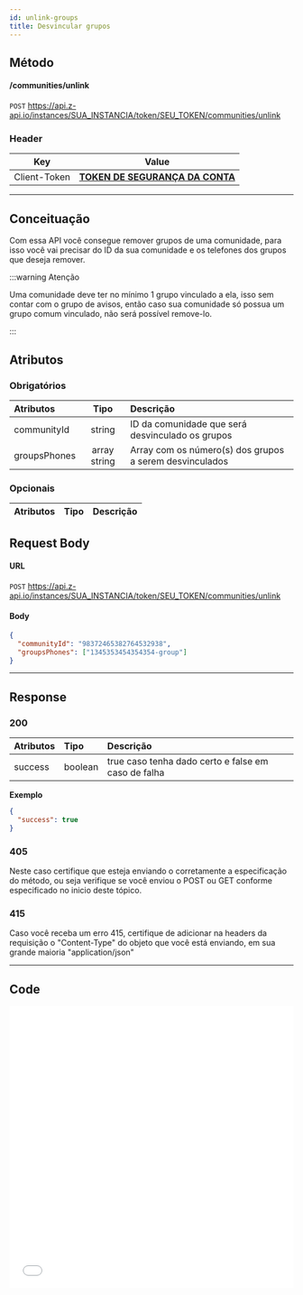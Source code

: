 ```yaml
---
id: unlink-groups
title: Desvincular grupos
---
```


## Método

#### /communities/unlink

`POST` https://api.z-api.io/instances/SUA_INSTANCIA/token/SEU_TOKEN/communities/unlink

### Header

|      Key       |            Value            |
| :------------: |     :-----------------:     |
|  Client-Token  | **[TOKEN DE SEGURANÇA DA CONTA](https://developer.z-api.io/security/client-token)** |
---

## Conceituação

Com essa API você consegue remover grupos de uma comunidade, para isso você vai precisar do ID da sua comunidade e os telefones dos grupos que deseja remover.

:::warning Atenção

Uma comunidade deve ter no mínimo 1 grupo vinculado a ela, isso sem contar com o grupo de avisos, então caso sua comunidade só possua um grupo comum vinculado, não será possível remove-lo.

:::

## Atributos

### Obrigatórios

| Atributos | Tipo | Descrição |
| :-- | :-: | :-- |
| communityId | string | ID da comunidade que será desvinculado os grupos |
| groupsPhones | array string | Array com os número(s) dos grupos a serem desvinculados |

### Opcionais

| Atributos | Tipo | Descrição |
| :-------- | :--: | :-------- |

## Request Body

#### URL

`POST` https://api.z-api.io/instances/SUA_INSTANCIA/token/SEU_TOKEN/communities/unlink

#### Body

```json
{
  "communityId": "98372465382764532938",
  "groupsPhones": ["1345353454354354-group"]
}
```

---

## Response

### 200

| Atributos | Tipo    | Descrição                                           |
| :-------- | :------ | :-------------------------------------------------- |
| success   | boolean | true caso tenha dado certo e false em caso de falha |

**Exemplo**

```json
{
  "success": true
}
```

### 405

Neste caso certifique que esteja enviando o corretamente a especificação do método, ou seja verifique se você enviou o POST ou GET conforme especificado no inicio deste tópico.

### 415

Caso você receba um erro 415, certifique de adicionar na headers da requisição o "Content-Type" do objeto que você está enviando, em sua grande maioria "application/json"

---

## Code

<iframe src="//api.apiembed.com/?source=https://raw.githubusercontent.com/Z-API/z-api-docs/main/json-examples/unlink-groups.json&targets=all" frameborder="0" scrolling="no" width="100%" height="500px" seamless></iframe>
